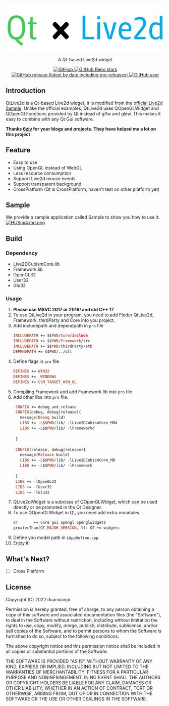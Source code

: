 <p align="center">
  <img src="logo.png" height="150" />
</p>
<p align="center">
  A Qt-based Live2d widget
</p>
<p align="center">
  <a href="https://github.com/duanxianpi/QtLive2d/blob/main/LICENSE.md">  
    <img alt="GitHub" src="https://img.shields.io/github/license/duanxianpi/QtLive2d?label=License">
  </a>
  <a href="https://github.com/duanxianpi/QtLive2d">
    <img alt="GitHub Repo stars" src="https://img.shields.io/github/stars/duanxianpi/QtLive2d"/>
  </a>
  <a href="https://github.com/duanxianpi/QtLive2d/releases">
    <img alt="GitHub release (latest by date including pre-releases)" src="https://img.shields.io/github/v/release/duanxianpi/QtLive2d?include_prereleases&sort=semver">
  </a>
  <a href="https://github.com/duanxianpi">
    <img alt="GitHub user" src="https://img.shields.io/badge/author-duanxianpi-brightgreen"/>
  </a>
</p>

## Introduction
QtLive2d is a Qt-based Live2d widget, it is modified from the [official Live2d Sample](https://github.com/Live2D/CubismNativeSamples). Unlike the official examples, QtLive2d uses QOpenGLWidget and QOpenGLFunctions provided by Qt instead of glfw and glew. This makes it easy to combine with any Qt Gui software.

**Thanks [6ziv](https://github.com/6ziv) for your blogs and projects. They have helped me a lot on this project**
## Feature
* Easy to use
* Using OpenGL instead of WebGL
* Less resource consumption
* Support Live2d mouse events
* Support transparent background
* CrossPlatform (Qt is CrossPlatform, haven't test on other platform yet)

## Sample
We provide a sample application called Sample to show you how to use it.
[![HUSmi4.md.png](https://s4.ax1x.com/2022/02/11/HUSmi4.md.png)](https://imgtu.com/i/HUSmi4)

## Build
### Dependency
* Live2DCubismCore.lib
* Framework.lib
* OpenGL32
* User32
* Glu32

### Usage
1. **Please use MSVC 2017 or 2019! and std C++ 17**
1. To use QtLive2d in your program, you need to add Floder QtLive2d, Framework, thirdParty and Core into you project.
2. Add includepath and dependpath in `pro` file
    ```pro
    INCLUDEPATH += $$PWD/Core/include
    INCLUDEPATH += $$PWD/Framework/src
    INCLUDEPATH += $$PWD/thirdParty/stb
    DEPENDPATH += $$PWD/../dll
    ```
3. Define flags in `pro` file
    ```pro
    DEFINES += WIN32
    DEFINES += _WINDOWS
    DEFINES += CSM_TARGET_WIN_GL
    ```
5. Compiling Framework and add Framework.lib into `pro` file. 
6. Add other libs into `pro` file. 
   ```pro
    CONFIG += debug_and_release
    CONFIG(debug, debug|release){
      message(Debug build)
      LIBS += -L$$PWD/lib/ -lLive2DCubismCore_MDd
      LIBS += -L$$PWD/lib/ -lFrameworkd

    }

    CONFIG(release, debug|release){
      message(Release build)
      LIBS += -L$$PWD/lib/ -lLive2DCubismCore_MD
      LIBS += -L$$PWD/lib/ -lFramework

    }
    LIBS += -lOpenGL32
    LIBS += -lUser32
    LIBS += -lGlu32
   ```
8. QLive2dWidget is a subclass of QOpenGLWidget, which can be used directly or be promoted in the Qt Designer.
9. To use QOpenGLWidget in Qt, you need add extra moudules.
    ```pro
    QT       += core gui opengl openglwidgets
    greaterThan(QT_MAJOR_VERSION, 5): QT += widgets
    ```
11. Define you model path in `LAppDefine.cpp`.
12. Enjoy it!

## What's Next?
- [ ] Cross Platform

## License
Copyright (C) 2022 duanxianpi

Permission is hereby granted, free of charge, to any person obtaining a copy of this software and associated documentation files (the "Software"), to deal in the Software without restriction, including without limitation the rights to use, copy, modify, merge, publish, distribute, sublicense, and/or sell copies of the Software, and to permit persons to whom the Software is furnished to do so, subject to the following conditions:

The above copyright notice and this permission notice shall be included in all copies or substantial portions of the Software.

THE SOFTWARE IS PROVIDED "AS IS", WITHOUT WARRANTY OF ANY KIND, EXPRESS OR IMPLIED, INCLUDING BUT NOT LIMITED TO THE WARRANTIES OF MERCHANTABILITY, FITNESS FOR A PARTICULAR PURPOSE AND NONINFRINGEMENT. IN NO EVENT SHALL THE AUTHORS OR COPYRIGHT HOLDERS BE LIABLE FOR ANY CLAIM, DAMAGES OR OTHER LIABILITY, WHETHER IN AN ACTION OF CONTRACT, TORT OR OTHERWISE, ARISING FROM, OUT OF OR IN CONNECTION WITH THE SOFTWARE OR THE USE OR OTHER DEALINGS IN THE SOFTWARE.
